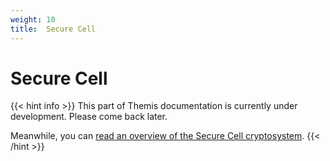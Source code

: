 ```yaml
---
weight: 10
title:  Secure Cell
---
```


# Secure Cell

{{< hint info >}}
This part of Themis documentation is currently under development.
Please come back later.

Meanwhile, you can [read an overview of the Secure Cell cryptosystem](/themis/crypto-theory/cryptosystems/secure-cell/).
{{< /hint >}}
